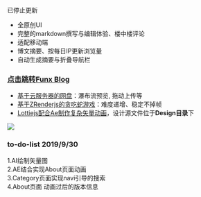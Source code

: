 已停止更新  

* 全原创UI
* 完整的markdown撰写与编辑体验、楼中楼评论
* 适配移动端
* 博文摘要、按每日IP更新浏览量
* 自动生成摘要与折叠导航栏
### [点击跳转Funx Blog](http://funx.work) 

* [基于云服务器的网盘](http://funx.work/demo/disk)：瀑布流预览, 拖动上传等 
* [基于ZRenderjs的贪吃蛇游戏](http://funx.work/demo/snake)：难度递增、稳定不掉帧
* [Lottiejs配合Ae制作复杂矢量动画](http://funx.work/about)，设计源文件位于**Design目录**下  

![](http://funx.work/resource/junk/blog.jpg)



### to-do-list 2019/9/30  
1.AI绘制矢量图  
2.AE结合实现About页面动画  
3.Category页面实现navi引导的搜索  
4.About页面 动画过后的版本信息  


